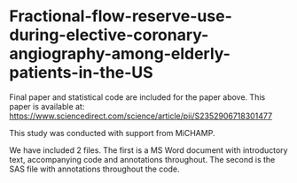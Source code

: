 # Fractional-flow-reserve-use-during-elective-coronary-angiography-among-elderly-patients-in-the-US

Final paper and statistical code are included for the paper above. This paper is available at:
https://www.sciencedirect.com/science/article/pii/S2352906718301477

This study was conducted with support from MiCHAMP.

We have included 2 files. The first is a MS Word document with introductory text, accompanying code and annotations throughout. The second is the SAS file with annotations throughout the code.
